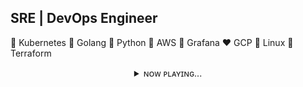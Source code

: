 ## SRE | DevOps Engineer

💙 Kubernetes
🩵 Golang
💚 Python
💛 AWS
🧡 Grafana
❤️ GCP
🩷 Linux
💜 Terraform

<details align="center">
  <summary>ɴᴏᴡ ᴘʟᴀʏɪɴɢ...</summary>
  <br>
  <img align="left" width="200px" src="https://i.scdn.co/image/ab67616d0000b2731b96e645016c4d431842aa93" data-testid="cover-art-image">
  <br>
  <pre>
                ၊၊||၊|။||||။‌‌‌‌‌၊|
    » Vois sur ton chemin - Techno Mix «
  0:69 ━━━━━━━━━●───────────────────── 4:20
            ⇄   ◃◃   ⅠⅠ   ▹▹   ↻
             VOL: ▁▂▃▄▅▆▇ 100%
  </pre>
  <br>
</details>

